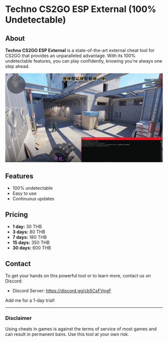 # Techno CS2GO ESP External (100% Undetectable)

## About

**Techno CS2GO ESP External** is a state-of-the-art external cheat tool for CS2GO that provides an unparalleled advantage. With its 100% undetectable features, you can play confidently, knowing you're always one step ahead.

![CS2GO ESP External Screenshot](e5626c15-4084-40b4-b019-d812eb66f769.png)

## Features

- 100% undetectable
- Easy to use
- Continuous updates

## Pricing

- **1 day:** 30 THB
- **3 days:** 80 THB
- **7 days:** 180 THB
- **15 days:** 350 THB
- **30 days:** 600 THB

## Contact

To get your hands on this powerful tool or to learn more, contact us on Discord:

- Discord Server: https://discord.gg/cb5CsFVpgF

Add me for a 1-day trial!

---

### Disclaimer

Using cheats in games is against the terms of service of most games and can result in permanent bans. Use this tool at your own risk.
